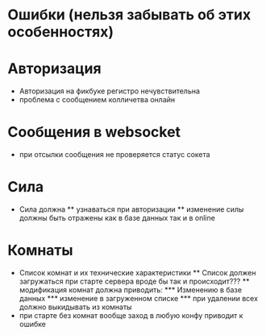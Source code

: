 # Ошибки (нельзя забывать об этих особенностях)

# Авторизация
* Авторизация на фикбуке регистро нечувствительна
* проблема с сообщением колличетва онлайн

# Сообщения в websocket
* при отсылки сообщения не проверяется статус сокета

# Сила
* Сила должна
** узнаваться при авторизации
** изменение силы должны быть отражены как в базе данных так и в
online

# Комнаты
* Список комнат и их технические характеристики
** Список должен загружаться при старте сервера
    вроде бы так и происходит???
** модификация комнат должна приводить:
*** Изменению в базе данных
*** изменение в загруженном списке
*** при удалении всех должно выкидывать из комнаты
* при старте без комнат вообще заход в любую конфу приводит к ошибке
